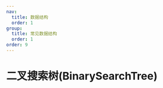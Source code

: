 ```yaml
---
nav:
  title: 数据结构
  order: 1
group:
  title: 常见数据结构
  order: 1
order: 9
---
```


# 二叉搜索树(BinarySearchTree)
